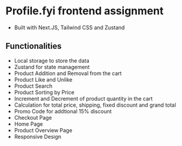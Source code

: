 
# Profile.fyi frontend assignment
- Built with Next.JS, Tailwind CSS and Zustand

## Functionalities
- Local storage to store the data
- Zustand for state management
- Product Addition and Removal from the cart
- Product Like and Unlike
- Product Search 
- Product Sorting by Price
- Increment and Decrement of product quantity in the cart
- Calculation for total price, shipping, fixed discount and grand total
- Promo Code for addtional 15% discount
- Checkout Page
- Home Page
- Product Overview Page
- Responsive Design
